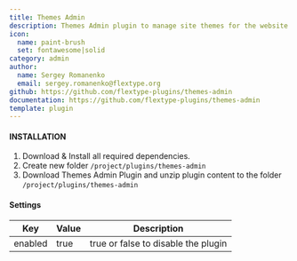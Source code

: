```yaml
---
title: Themes Admin
description: Themes Admin plugin to manage site themes for the website frontend.
icon:
  name: paint-brush
  set: fontawesome|solid
category: admin
author:
  name: Sergey Romanenko
  email: sergey.romanenko@flextype.org
github: https://github.com/flextype-plugins/themes-admin
documentation: https://github.com/flextype-plugins/themes-admin
template: plugin
---
```


#### INSTALLATION

1. Download & Install all required dependencies.
2. Create new folder `/project/plugins/themes-admin`
3. Download Themes Admin Plugin and unzip plugin content to the folder `/project/plugins/themes-admin`

#### Settings

| Key | Value | Description |
|---|---|---|
| enabled | true | true or false to disable the plugin |
